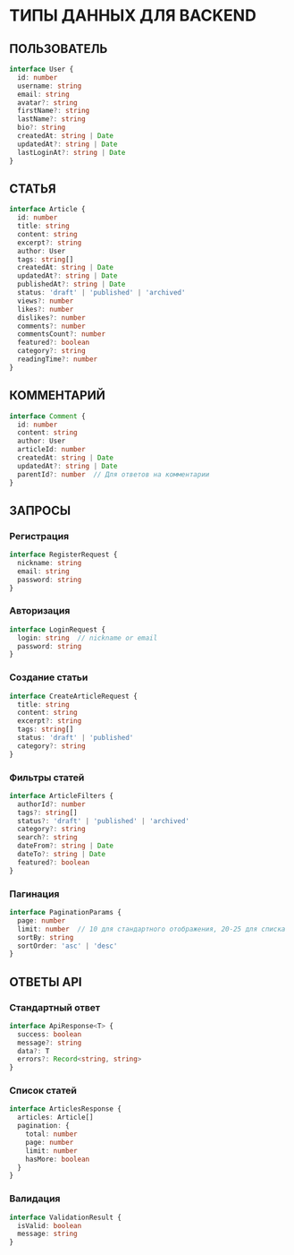 # ТИПЫ ДАННЫХ ДЛЯ BACKEND

## ПОЛЬЗОВАТЕЛЬ

```typescript
interface User {
  id: number
  username: string
  email: string
  avatar?: string
  firstName?: string
  lastName?: string
  bio?: string
  createdAt: string | Date
  updatedAt?: string | Date
  lastLoginAt?: string | Date
}
```

## СТАТЬЯ

```typescript
interface Article {
  id: number
  title: string
  content: string
  excerpt?: string
  author: User
  tags: string[]
  createdAt: string | Date
  updatedAt?: string | Date
  publishedAt?: string | Date
  status: 'draft' | 'published' | 'archived'
  views?: number
  likes?: number
  dislikes?: number
  comments?: number
  commentsCount?: number
  featured?: boolean
  category?: string
  readingTime?: number
}
```

## КОММЕНТАРИЙ

```typescript
interface Comment {
  id: number
  content: string
  author: User
  articleId: number
  createdAt: string | Date
  updatedAt?: string | Date
  parentId?: number  // Для ответов на комментарии
}
```

## ЗАПРОСЫ

### Регистрация
```typescript
interface RegisterRequest {
  nickname: string
  email: string
  password: string
}
```

### Авторизация
```typescript
interface LoginRequest {
  login: string  // nickname or email
  password: string
}
```

### Создание статьи
```typescript
interface CreateArticleRequest {
  title: string
  content: string
  excerpt?: string
  tags: string[]
  status: 'draft' | 'published'
  category?: string
}
```

### Фильтры статей
```typescript
interface ArticleFilters {
  authorId?: number
  tags?: string[]
  status?: 'draft' | 'published' | 'archived'
  category?: string
  search?: string
  dateFrom?: string | Date
  dateTo?: string | Date
  featured?: boolean
}
```

### Пагинация
```typescript
interface PaginationParams {
  page: number
  limit: number  // 10 для стандартного отображения, 20-25 для списка
  sortBy: string
  sortOrder: 'asc' | 'desc'
}
```

## ОТВЕТЫ API

### Стандартный ответ
```typescript
interface ApiResponse<T> {
  success: boolean
  message?: string
  data?: T
  errors?: Record<string, string>
}
```

### Список статей
```typescript
interface ArticlesResponse {
  articles: Article[]
  pagination: {
    total: number
    page: number
    limit: number
    hasMore: boolean
  }
}
```

### Валидация
```typescript
interface ValidationResult {
  isValid: boolean
  message: string
}
```
